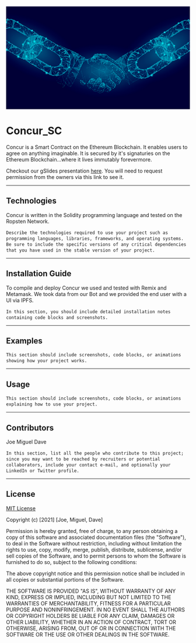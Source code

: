 ![handy](images/blockchain_handshake.png)


# Concur_SC
Concur is a Smart Contract on the Ethereum Blockchain. It enables users to agree on anything imaginable. It is secured by it's signaturies on the Ethereum Blockchain...where it lives immutably forevermore. 

Checkout our gSlides presentation [here](https://docs.google.com/presentation/d/1rih1TbxnlrEZVL_i3aZtN38MSt9jj_9ODyq0QfhbHfI/edit?usp=sharing). You will need to request permission from the owners via this link to see it.

---

## Technologies

Concur is written in the Solidity programming language and tested on the Ropsten Network. 

    Describe the technologies required to use your project such as programming languages, libraries, frameworks, and operating systems. Be sure to include the specific versions of any critical dependencies that you have used in the stable version of your project.

---

## Installation Guide

To compile and deploy Concur we used and tested with Remix and Metamask. We took data from our Bot and we provided the end user with a UI via IPFS. 

    In this section, you should include detailed installation notes containing code blocks and screenshots.

---

## Examples

    This section should include screenshots, code blocks, or animations showing how your project works.

---

## Usage

    This section should include screenshots, code blocks, or animations explaining how to use your project.

---

## Contributors

Joe
Miguel
Dave

    In this section, list all the people who contribute to this project; since you may want to be reached by recruiters or potential collaborators, include your contact e-mail, and optionally your LinkedIn or Twitter profile.

---

## License

[MIT License](./LICENSE.TXT)

Copyright (c) [2021] [Joe, Miguel, Dave]

Permission is hereby granted, free of charge, to any person obtaining a copy
of this software and associated documentation files (the "Software"), to deal
in the Software without restriction, including without limitation the rights
to use, copy, modify, merge, publish, distribute, sublicense, and/or sell
copies of the Software, and to permit persons to whom the Software is
furnished to do so, subject to the following conditions:

The above copyright notice and this permission notice shall be included in all
copies or substantial portions of the Software.

THE SOFTWARE IS PROVIDED "AS IS", WITHOUT WARRANTY OF ANY KIND, EXPRESS OR
IMPLIED, INCLUDING BUT NOT LIMITED TO THE WARRANTIES OF MERCHANTABILITY,
FITNESS FOR A PARTICULAR PURPOSE AND NONINFRINGEMENT. IN NO EVENT SHALL THE
AUTHORS OR COPYRIGHT HOLDERS BE LIABLE FOR ANY CLAIM, DAMAGES OR OTHER
LIABILITY, WHETHER IN AN ACTION OF CONTRACT, TORT OR OTHERWISE, ARISING FROM,
OUT OF OR IN CONNECTION WITH THE SOFTWARE OR THE USE OR OTHER DEALINGS IN THE
SOFTWARE.
